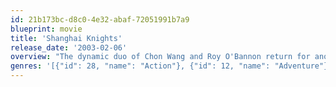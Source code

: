 ```yaml
---
id: 21b173bc-d8c0-4e32-abaf-72051991b7a9
blueprint: movie
title: 'Shanghai Knights'
release_date: '2003-02-06'
overview: "The dynamic duo of Chon Wang and Roy O'Bannon return for another crazy adventure. This time, they're in London to avenge the murder of Chon's father, but end up on an even bigger case. Chon's sister is there to do the same, but instead unearths a plot to kill the royal family. No one believes her, though, and it's up to Chon and Roy (who has romance on his mind) to prove her right."
genres: '[{"id": 28, "name": "Action"}, {"id": 12, "name": "Adventure"}, {"id": 35, "name": "Comedy"}, {"id": 37, "name": "Western"}]'
---
```

